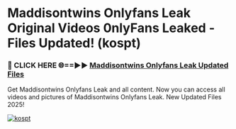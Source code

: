 # Maddisontwins Onlyfans Leak Original Videos 0nlyFans Leaked - Files Updated! (kospt)

<h3>🔴 CLICK HERE 🌐==►► <a href="https://tinyurl.com/2jnfzry5" rel="nofollow">Maddisontwins Onlyfans Leak Updated Files</a></h3>

Get Maddisontwins Onlyfans Leak and all content. Now you can access all videos and pictures of Maddisontwins Onlyfans Leak. New Updated Files 2025!

[![kospt](https://i.imgur.com/GyGTBgg.gif)](https://tinyurl.com/2jnfzry5)
